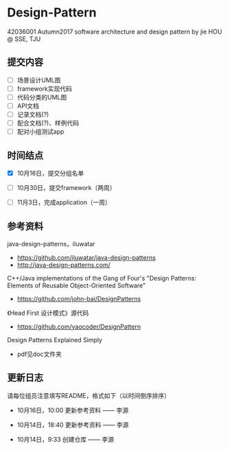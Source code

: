 # Design-Pattern
42036001 Autumn2017 software architecture and design pattern by jie HOU @ SSE, TJU



## 提交内容

- [ ] 场景设计UML图
- [ ] framework实现代码
- [ ] 代码分类的UML图
- [ ] API文档
- [ ] 记录文档(?)
- [ ] 配合文档(?)、样例代码
- [ ] 配对小组测试app

## 时间结点

- [x] 10月16日，提交分组名单 
- [ ] 10月30日，提交framework（两周）
- [ ] 11月3日，完成application（一周）



## 参考资料

java-design-patterns，iluwatar

- https://github.com/iluwatar/java-design-patterns 
- http://java-design-patterns.com/

C++/Java implementations of the Gang of Four's "Design Patterns: Elements of Reusable Object-Oriented Software"

- https://github.com/john-bai/DesignPatterns

《Head First 设计模式》源代码

- https://github.com/yaocoder/DesignPattern

Design Patterns Explained Simply

- pdf见doc文件夹

## 更新日志

请每位组员注意填写README，格式如下（以时间倒序排序）

- 10月16日，10:00 更新参考资料 —— 李源


- 10月14日，18:40 更新参考资料 —— 李源


- 10月14日，9:33 创建仓库 ——  李源

